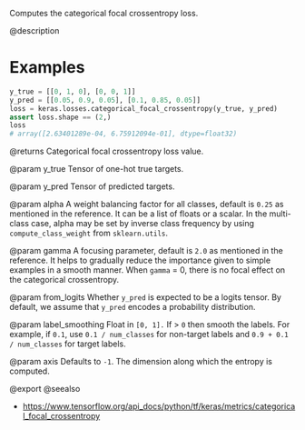 Computes the categorical focal crossentropy loss.

@description

# Examples
```python
y_true = [[0, 1, 0], [0, 0, 1]]
y_pred = [[0.05, 0.9, 0.05], [0.1, 0.85, 0.05]]
loss = keras.losses.categorical_focal_crossentropy(y_true, y_pred)
assert loss.shape == (2,)
loss
# array([2.63401289e-04, 6.75912094e-01], dtype=float32)
```

@returns
Categorical focal crossentropy loss value.

@param y_true
Tensor of one-hot true targets.

@param y_pred
Tensor of predicted targets.

@param alpha
A weight balancing factor for all classes, default is `0.25` as
mentioned in the reference. It can be a list of floats or a scalar.
In the multi-class case, alpha may be set by inverse class
frequency by using `compute_class_weight` from `sklearn.utils`.

@param gamma
A focusing parameter, default is `2.0` as mentioned in the
reference. It helps to gradually reduce the importance given to
simple examples in a smooth manner. When `gamma` = 0, there is
no focal effect on the categorical crossentropy.

@param from_logits
Whether `y_pred` is expected to be a logits tensor. By
default, we assume that `y_pred` encodes a probability
distribution.

@param label_smoothing
Float in `[0, 1].` If > `0` then smooth the labels. For
example, if `0.1`, use `0.1 / num_classes` for non-target labels
and `0.9 + 0.1 / num_classes` for target labels.

@param axis
Defaults to `-1`. The dimension along which the entropy is
computed.

@export
@seealso
+ <https://www.tensorflow.org/api_docs/python/tf/keras/metrics/categorical_focal_crossentropy>
